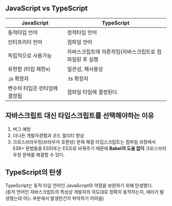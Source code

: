 ## JavaScript vs TypeScript

| JavaScript       | TypeScript                     |
|------------------|--------------------------------|
| 동적타입 언어          | 정적타입 언어                        |
| 인터프리터 언어         | 컴파일 언어                         |
| 독립적으로 사용가능       | 자바스크립트에 의존적임(자바스크립트로 컴파일된 후 실행 |
| 유현함 (타입 제한x)     | 일관성, 재사용성                      |
| .js 확장자          | .ts 확장자                        |
| 변수의 타입은 런타임에 결정됨 | 컴파일 타임에 결정된다.                  |


## 자바스크립트 대신 타입스크립트를 선택해야하는 이유
1. 버그 예방
2. 더나은 개발자경험과 코드 퀄리티 향상
3. 크로스브라우징(브라우저 호환성) 문제 해결
   타입스크립트는 컴파일 과정에서 ES6+ 문법들을 ES5(또는 ES3)로 바꿔주기 때문에 **Babel의 도움 없이** 크로스브라우징 문제를 해결할 수 있다.

## TypeScript의 탄생
TypeScript는 동적 타입 언어인 JavaScript의 약점을 보완하기 위해 탄생했다.<br/>
(동적 언어인 자바스크립트의 특성상 개발자의 의도대로 정확히 동작하는지, 에러가 발생했는데 어느 부분에서 발생한건지 파악하기 어려움)
